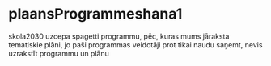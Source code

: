# plaansProgrammeshana1
skola2030 uzcepa spagetti programmu, pēc, kuras mums jāraksta tematiskie plāni, jo paši programmas veidotāji prot tikai naudu saņemt, nevis  uzrakstīt programmu un plānu
